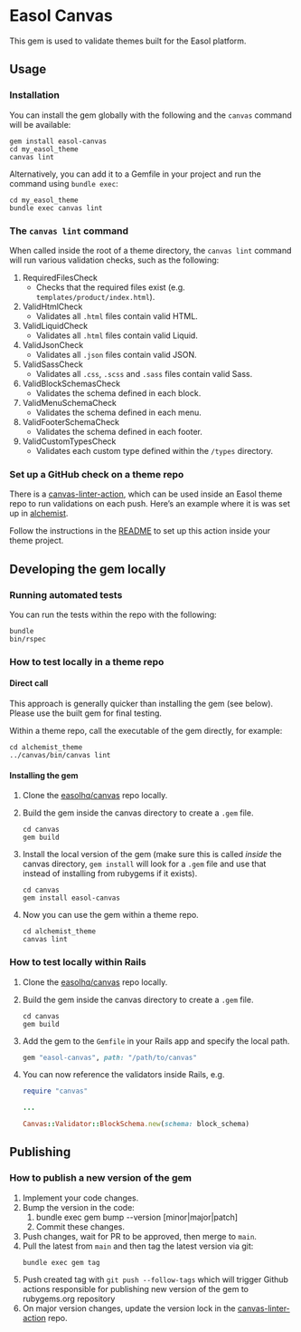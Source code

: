 # Easol Canvas

This gem is used to validate themes built for the Easol platform.

## Usage

### Installation
You can install the gem globally with the following and the `canvas` command will be available:

```
gem install easol-canvas
cd my_easol_theme
canvas lint
```

Alternatively, you can add it to a Gemfile in your project and run the command using `bundle exec`:

```
cd my_easol_theme
bundle exec canvas lint
```

### The `canvas lint` command

When called inside the root of a theme directory, the `canvas lint` command will run various validation checks, such as the following:

1. RequiredFilesCheck
    - Checks that the required files exist (e.g. `templates/product/index.html`).
2. ValidHtmlCheck
    - Validates all `.html` files contain valid HTML.
3. ValidLiquidCheck
    - Validates all `.html` files contain valid Liquid.
4. ValidJsonCheck
    - Validates all `.json` files contain valid JSON.
5. ValidSassCheck
    - Validates all `.css`, `.scss` and `.sass` files contain valid Sass.
6. ValidBlockSchemasCheck
    - Validates the schema defined in each block.
7. ValidMenuSchemaCheck
    - Validates the schema defined in each menu.
8. ValidFooterSchemaCheck
    - Validates the schema defined in each footer.
9. ValidCustomTypesCheck
    - Validates each custom type defined within the `/types` directory.

### Set up a GitHub check on a theme repo

There is a [canvas-linter-action](https://github.com/easolhq/canvas-linter-action), which can be used inside an Easol theme repo to run validations on each push. Here’s an example where it is was set up in [alchemist](https://github.com/easolhq/alchemist-theme/pull/38).

Follow the instructions in the [README](https://github.com/easolhq/canvas-linter-action/blob/main/README.md) to set up this action inside your theme project.

## Developing the gem locally

### Running automated tests
You can run the tests within the repo with the following:

```
bundle
bin/rspec
```

### How to test locally in a theme repo

#### Direct call

This approach is generally quicker than installing the gem (see below). Please use the built gem for final testing.

Within a theme repo, call the executable of the gem directly, for example:

```
cd alchemist_theme
../canvas/bin/canvas lint
```

#### Installing the gem

1. Clone the [easolhq/canvas](https://github.com/easolhq/canvas) repo locally.
2. Build the gem inside the canvas directory to create a `.gem` file.

    ```
    cd canvas
    gem build
    ```

3. Install the local version of the gem (make sure this is called *inside* the canvas directory, `gem install` will look for a `.gem` file and use that instead of installing from rubygems if it exists).

    ```
    cd canvas
    gem install easol-canvas
    ```

4. Now you can use the gem within a theme repo.

    ```
    cd alchemist_theme
    canvas lint
    ```

### How to test locally within Rails

1. Clone the [easolhq/canvas](https://github.com/easolhq/canvas) repo locally.
2. Build the gem inside the canvas directory to create a `.gem` file.

    ```
    cd canvas
    gem build
    ```

3. Add the gem to the `Gemfile` in your Rails app and specify the local path.

    ```ruby
    gem "easol-canvas", path: "/path/to/canvas"
    ```

4. You can now reference the validators inside Rails, e.g.

    ```ruby
    require "canvas"

    ...

    Canvas::Validator::BlockSchema.new(schema: block_schema)
    ```

## Publishing

### How to publish a new version of the gem

1. Implement your code changes.
2. Bump the version in the code:
   1. bundle exec gem bump --version [minor|major|patch]
   2. Commit these changes.
3. Push changes, wait for PR to be approved, then merge to `main`.
4. Pull the latest from `main` and then tag the latest version via git:
   ```
   bundle exec gem tag
   ```
5. Push created tag with `git push --follow-tags` which will trigger Github
   actions responsible for publishing new version of the gem to rubygems.org
   repository
6. On major version changes, update the version lock in the
   [canvas-linter-action](https://github.com/easolhq/canvas-linter-action/blob/main/entrypoint.sh)
   repo.
